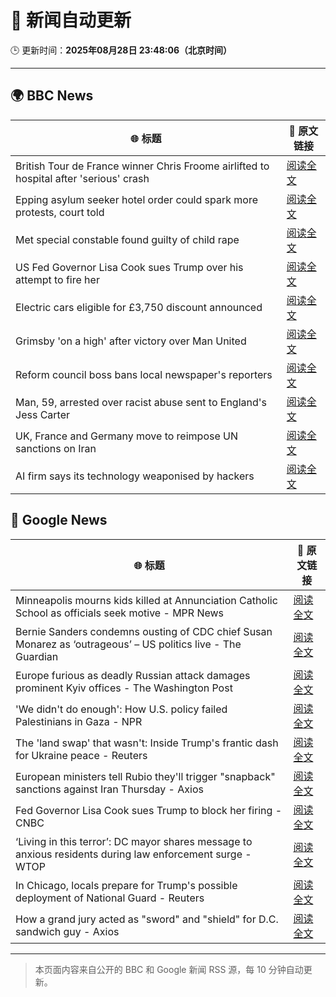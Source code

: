 # 🧠 新闻自动更新

🕒 更新时间：**2025年08月28日 23:48:06（北京时间）**

---

## 🌍 BBC News

| 🌐 标题 | 🔗 原文链接 |
|--------|-------------|
| British Tour de France winner Chris Froome airlifted to hospital after 'serious' crash | [阅读全文](https://www.bbc.com/sport/cycling/articles/c4glv348xjwo?at_medium=RSS&at_campaign=rss) |
| Epping asylum seeker hotel order could spark more protests, court told | [阅读全文](https://www.bbc.com/news/articles/cpqv01lxvyro?at_medium=RSS&at_campaign=rss) |
| Met special constable found guilty of child rape | [阅读全文](https://www.bbc.com/news/articles/c0ml30vgykro?at_medium=RSS&at_campaign=rss) |
| US Fed Governor Lisa Cook sues Trump over his attempt to fire her | [阅读全文](https://www.bbc.com/news/articles/c1dxl6ry4y3o?at_medium=RSS&at_campaign=rss) |
| Electric cars eligible for £3,750 discount announced | [阅读全文](https://www.bbc.com/news/articles/cvgvywyev1do?at_medium=RSS&at_campaign=rss) |
| Grimsby 'on a high' after victory over Man United | [阅读全文](https://www.bbc.com/news/articles/cwy5zp1xg1vo?at_medium=RSS&at_campaign=rss) |
| Reform council boss bans local newspaper's reporters | [阅读全文](https://www.bbc.com/news/articles/cger45p0lv0o?at_medium=RSS&at_campaign=rss) |
| Man, 59, arrested over racist abuse sent to England's Jess Carter | [阅读全文](https://www.bbc.com/news/articles/c07plxg1vl3o?at_medium=RSS&at_campaign=rss) |
| UK, France and Germany move to reimpose UN sanctions on Iran | [阅读全文](https://www.bbc.com/news/articles/c4gmr3z49lxo?at_medium=RSS&at_campaign=rss) |
| AI firm says its technology weaponised by hackers | [阅读全文](https://www.bbc.com/news/articles/crr24eqnnq9o?at_medium=RSS&at_campaign=rss) |

## 📰 Google News

| 🌐 标题 | 🔗 原文链接 |
|--------|-------------|
| Minneapolis mourns kids killed at Annunciation Catholic School as officials seek motive - MPR News | [阅读全文](https://news.google.com/rss/articles/CBMinwFBVV95cUxOSmNEVzZoM1JERVpOb09MejRSUjB5aV9iVHh0Y3R3allZMVpLZk83cnJPV3pHSUxHeklHdlhNeTIyRzZjX3hBbUtFRXo3blZlTnM5QldNMF83dkpoMGlCWm9Kd1JpYUdldEs3NHdULXpyeGxVTy1tY3JvUFdzbVdYNVRoZFFZWnVhdXhlS284eGdqR3FKMFlJOTlmU1JCX0U?oc=5) |
| Bernie Sanders condemns ousting of CDC chief Susan Monarez as ‘outrageous’ – US politics live - The Guardian | [阅读全文](https://news.google.com/rss/articles/CBMiqgFBVV95cUxNS1FLaU5uY191OWVLVlY2Si1TblNGX3pYZlh3TFl2WUxGWFg5WFR1XzdzVTB5MGRlSk00dG1WSmlISXBZN3hYbXNmQnd2V1VsNTVLT0wwaC1xSk5nTVdycERRM29tTHpUWWhfVWJlY29RcVFxbV9YUWR6b3lTUG9WVkExQ1BBUWc1VXpPa3c2M1lmb3lxZlpQSjQ1NXlLLTVSQm1acDItcW85dw?oc=5) |
| Europe furious as deadly Russian attack damages prominent Kyiv offices - The Washington Post | [阅读全文](https://news.google.com/rss/articles/CBMihgFBVV95cUxQV1NiY1lOaHZ6RmdoQU51U1hHX0czai1EN19ValloOVptaVFkRHBJai0tYkJULVl0aWFKVmVjUWFyMFk3LXlnNms2UmhJTnJMY2RyQkxNcm53OTRFYk9EMUROYUhXMGtGQl9DNWtPQ2N6bnJEdDJuU1dyM2RBV29CbVVKWWRsQQ?oc=5) |
| 'We didn't do enough': How U.S. policy failed Palestinians in Gaza - NPR | [阅读全文](https://news.google.com/rss/articles/CBMieEFVX3lxTE83WmpFWEtTTWpGNXpKeXNYTjRzUENjT0xqVlBqbnhHT1lWY3VBSFFmQnpzTmw0b2NXU1lhd05xa0d0WF9yLTQ5STEtdUNTWDZPMWppVkZ2cHpXY2VNRHpiUzNhU3FNRV9jY3VjZjdIOEItTXY2TTRhSg?oc=5) |
| The 'land swap' that wasn't: Inside Trump's frantic dash for Ukraine peace - Reuters | [阅读全文](https://news.google.com/rss/articles/CBMirwFBVV95cUxPd0hUWVU4X29iOFROcVJtaGdyMnZUazEwUmR4TGFNQk9KeUpXN3hrY2dsbmxhSGZrc0FwWUViNEl6alhkOWdMTEtPY1VPTHhLcEVpcFhFTVZRQ2FlWFFxWmZKRGJJc0pWaXh1Wk00TThHV3lSNmcyQ3hwYTlveWdrem5nbnJUbk5yN01ZcnhHWmNyd21NUFEyUTF0bnVsTWZyVDNiYWExQWFWYXlVYzZF?oc=5) |
| European ministers tell Rubio they'll trigger "snapback" sanctions against Iran Thursday - Axios | [阅读全文](https://news.google.com/rss/articles/CBMiekFVX3lxTE9PczZoeHp1OVVESU1YQUtnMmoxX0ZPaklheEFUTUNEVUp1TzhfN2wwZ2tUa01zZUxYbzU1MWJJeHdNeXFIcUdTTjBiVkV4Yk1ELVA2OXhzanlYalZIRHZ0b0VIcEN4Zmc2M3dFSzJEV1JfelVXOWR4bTFB?oc=5) |
| Fed Governor Lisa Cook sues Trump to block her firing - CNBC | [阅读全文](https://news.google.com/rss/articles/CBMie0FVX3lxTE9Hd282OTY0dVlQVHdOYmNoUzJaMmczVFBud2VYbzhhNEZDb0pCUnU0SFVpQXVrTGJqNzVmOHRkQlRYeThSemdqV3c2ZlJ3OEZiUk53UlZ0ZmRNdGZxLVZOd2RORDEwVk9hQm5wal9sU3dEUDhGRktfa1Mzc9IBgAFBVV95cUxPU2c5UnhtRFdxOVVITFYtR1lBb21EdFRsUmZOSXo0M09yNWRNNmM3ZWpsQVM2ZHhQMUlqMDJielhOaXUtWVJGWjY3V2RRV0dSVE5PTE5zeWZ1ZXdtTHk3RGJuaGNZRzloWlNSZ2FUTE5tSElWZFQ3VDZoZzVkVUYtOQ?oc=5) |
| ‘Living in this terror’: DC mayor shares message to anxious residents during law enforcement surge - WTOP | [阅读全文](https://news.google.com/rss/articles/CBMixgFBVV95cUxQSjVkT3R1S29qeXdrNmpNeTVmeDZGNXlNZUkxRUd0bF9obXpSZF9WQkdRZlZGbFpXSDJqQTcwbXdWYkYybTI4M3J1ejFWUVp5aC1Ca1pWTlRoVTI4ZTRwRnRJdXBWTjVsQVpGQjNkRXFpb0FXUFl0dlNYTGFOS2p0TDhtbEdEM2VpVFRwXzJWWk5FZjZUenBNMVlWVlJrRnVRZ2NqZklhVDlrd29Yc1ZTTGEtLU44OXpIRjVLcHY1NzRmTDY1dHc?oc=5) |
| In Chicago, locals prepare for Trump's possible deployment of National Guard - Reuters | [阅读全文](https://news.google.com/rss/articles/CBMirgFBVV95cUxPUHM2QXVKdHQ4VkNVS2tOUFBLVGFZVzRxaHIzV21MT1h1aGR5THNnWGtoSmdwVXJkb0ROYndBVlFPTlZnY0tFQ3psV1BvYnRPX1BBY296U3dVZWZoZFVKeUJEeUVJRFhzcWZmRjRFWlJZVlRwX2UzdnMwdF9sRnQ4ZzR3Qnowc1lhbFBkT3M5Y194QXd1T0ptV1VWZk9GVFppdjgzeDZhQnNkRXM1REE?oc=5) |
| How a grand jury acted as "sword" and "shield" for D.C. sandwich guy - Axios | [阅读全文](https://news.google.com/rss/articles/CBMigwFBVV95cUxQTGtrdFpSb3VyallNVlNIXzltV3JMNzMwM0dkOTd4Wk8zRzJ2cElYMFFjMEZIUjZfcVlFcWtZeFJQYWV5SXJoZV8tRV9iMkVDRGhiMGxXZ1pxRW5LeFZQcnlqdUNvd2w1RHlWc0tpeVkxa0p3NTV3ZUxlbWE2TlBnMUJ0bw?oc=5) |

---
> 本页面内容来自公开的 BBC 和 Google 新闻 RSS 源，每 10 分钟自动更新。